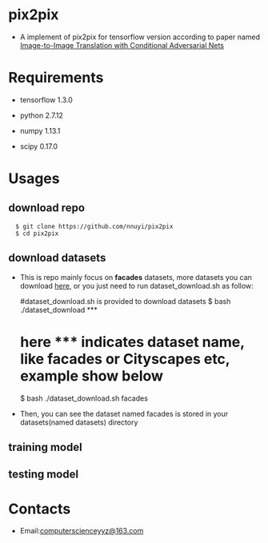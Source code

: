 # pix2pix
  - A implement of pix2pix for tensorflow version according to paper named [Image-to-Image Translation with Conditional Adversarial Nets](https://phillipi.github.io/pix2pix/)

# Requirements
  - tensorflow 1.3.0

  - python 2.7.12

  - numpy 1.13.1

  - scipy 0.17.0
  
# Usages
  ## download repo
      $ git clone https://github.com/nnuyi/pix2pix
      $ cd pix2pix
      
  ## download datasets
  - This is repo mainly focus on **facades** datasets, more datasets you can download [here](https://phillipi.github.io/pix2pix/), or you just need to run dataset_download.sh as follow:
  
      #dataset_download.sh is provided to download datasets
      $ bash ./dataset_download ***
      # here *** indicates dataset name, like facades or Cityscapes etc, example show below
      $ bash ./dataset_download.sh facades
      
  - Then, you can see the dataset named facades is stored in your datasets(named datasets) directory  
  ## training model
  ## testing model
  
# Contacts
  - Email:computerscienceyyz@163.com
